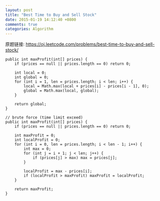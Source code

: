 ```yaml
---
layout: post
title: "Best Time to Buy and Sell Stock"
date: 2015-01-19 14:12:40 +0800
comments: true
categories: Algorithm
---
```


原题链接: https://oj.leetcode.com/problems/best-time-to-buy-and-sell-stock/

<!-- more -->

    public int maxProfit(int[] prices) {
		if (prices == null || prices.length == 0) return 0;
	
		int local = 0;
		int global = 0;
		for (int i = 1, len = prices.length; i < len; i++) {
			local = Math.max(local + prices[i] - prices[i - 1], 0);
			global = Math.max(local, global);
		}
		
		return global;
    }
	
	// brute force (time limit exceed)
	public int maxProfit(int[] prices) {
		if (prices == null || prices.length == 0) return 0;
	
		int maxProfit = 0;
		int localProfit = 0;
		for (int i = 0, len = prices.length; i < len - 1; i++) {
			int max = 0;
			for (int j = i + 1; j < len; j++) {
				if (prices[j] > max) max = prices[j];
			}
			
			localProfit = max - prices[i];
			if (localProfit > maxProfit) maxProfit = localProfit;
		}
		
		return maxProfit;
    }
